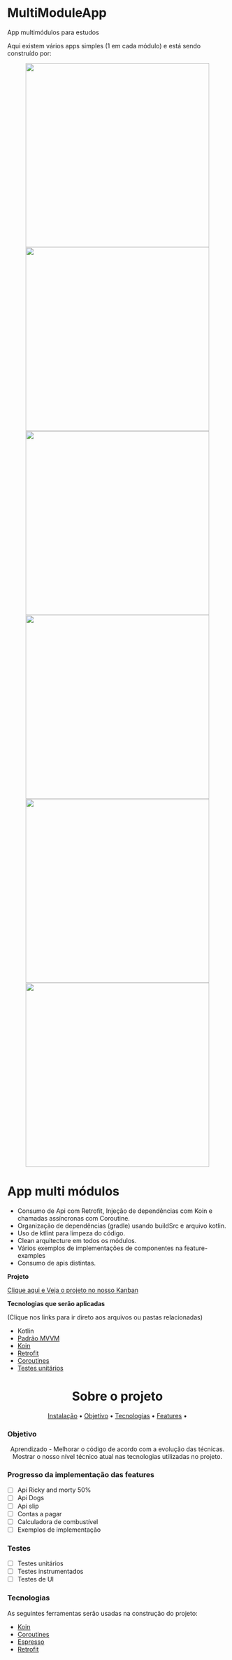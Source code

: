 # MultiModuleApp

App multimódulos para estudos 

Aqui existem vários apps simples (1 em cada módulo) e está sendo construído por:

<div align="center">
<img width="420em" src="https://github-readme-stats.vercel.app/api?username=pliniodev&show_icons=true&theme=dracula&include_all_commits=true&count_private=true"/>
  
<img width="420em" src="https://github-readme-stats.vercel.app/api?username=paulovsborges&show_icons=true&theme=dracula&include_all_commits=true&count_private=true"/>
  
<img width="420em" src="https://github-readme-stats.vercel.app/api?username=leonardorpaixao&show_icons=true&theme=dracula&include_all_commits=true&count_private=true"/>

<img width="420em" src="https://github-readme-stats.vercel.app/api?username=douglasvfreitas&show_icons=true&theme=dracula&include_all_commits=true&count_private=true"/>
  
<img width="420em" src="https://github-readme-stats.vercel.app/api?username=gil-dev27&show_icons=true&theme=dracula&include_all_commits=true&count_private=true"/>  
  
<img width="420em" src="https://github-readme-stats.vercel.app/api?username=clauber-cmd&show_icons=true&theme=dracula&include_all_commits=true&count_private=true"/>  
  
</div>

# App multi módulos
- Consumo de Api com Retrofit, Injeção de dependências com Koin e chamadas assíncronas com Coroutine.
- Organização de dependências (gradle) usando buildSrc e arquivo kotlin.
- Uso de ktlint para limpeza do código.
- Clean arquitecture em todos os módulos.
- Vários exemplos de implementações de componentes na feature-examples
- Consumo de apis distintas.

**Projeto**

[Clique aqui e Veja o projeto no nosso Kanban](https://github.com/Pliniodev/MultiModuleApp/projects/2)

**Tecnologias que serão aplicadas**

(Clique nos links para ir direto aos arquivos ou pastas relacionadas) 

* Kotlin
* [Padrão MVVM]()
* [Koin]()
* [Retrofit]()
* [Coroutines]()
* [Testes unitários]()


<h1 align="center">Sobre o projeto</h1>

<p align="center">
 <a href="#objetivo">Instalação</a> •
 <a href="#objetivo">Objetivo</a> •
 <a href="#tecnologias">Tecnologias</a> • 
 <a href="#features">Features</a> •  
</p>

### Objetivo

<p align="center">
Aprendizado - Melhorar o código de acordo com a evolução das técnicas. 
Mostrar o nosso nível técnico atual nas tecnologias utilizadas no projeto.
</p>

### Progresso da implementação das features

- [ ] Api Ricky and morty 50%
- [ ] Api Dogs
- [ ] Api slip
- [ ] Contas a pagar
- [ ] Calculadora de combustível
- [ ] Exemplos de implementação

### Testes

- [ ] Testes unitários
- [ ] Testes instrumentados
- [ ] Testes de UI

### Tecnologias

As seguintes ferramentas serão usadas na construção do projeto:

- [Koin](https://insert-koin.io/)
- [Coroutines](https://developer.android.com/kotlin/coroutines?hl=pt-br)
- [Espresso](https://developer.android.com/training/testing/espresso)
- [Retrofit](https://square.github.io/retrofit/)


